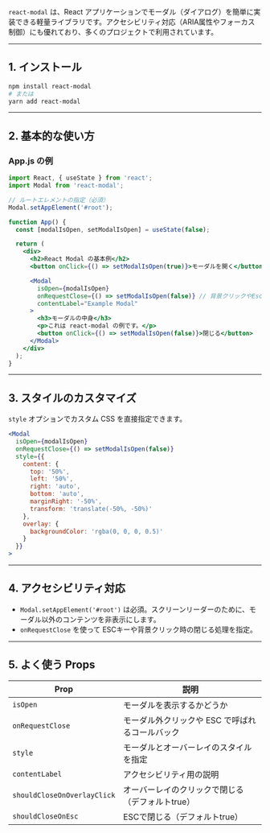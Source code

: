 `react-modal` は、React アプリケーションでモーダル（ダイアログ）を簡単に実装できる軽量ライブラリです。アクセシビリティ対応（ARIA属性やフォーカス制御）にも優れており、多くのプロジェクトで利用されています。

---

## 1. インストール

```bash
npm install react-modal
# または
yarn add react-modal
```

---

## 2. 基本的な使い方

### App.js の例

```jsx
import React, { useState } from 'react';
import Modal from 'react-modal';

// ルートエレメントの指定（必須）
Modal.setAppElement('#root');

function App() {
  const [modalIsOpen, setModalIsOpen] = useState(false);

  return (
    <div>
      <h2>React Modal の基本例</h2>
      <button onClick={() => setModalIsOpen(true)}>モーダルを開く</button>

      <Modal
        isOpen={modalIsOpen}
        onRequestClose={() => setModalIsOpen(false)} // 背景クリックやEscキーで閉じる
        contentLabel="Example Modal"
      >
        <h3>モーダルの中身</h3>
        <p>これは react-modal の例です。</p>
        <button onClick={() => setModalIsOpen(false)}>閉じる</button>
      </Modal>
    </div>
  );
}
```

---

## 3. スタイルのカスタマイズ

`style` オプションでカスタム CSS を直接指定できます。

```jsx
<Modal
  isOpen={modalIsOpen}
  onRequestClose={() => setModalIsOpen(false)}
  style={{
    content: {
      top: '50%',
      left: '50%',
      right: 'auto',
      bottom: 'auto',
      marginRight: '-50%',
      transform: 'translate(-50%, -50%)'
    },
    overlay: {
      backgroundColor: 'rgba(0, 0, 0, 0.5)'
    }
  }}
>
```

---

## 4. アクセシビリティ対応

* `Modal.setAppElement('#root')` は必須。スクリーンリーダーのために、モーダル以外のコンテンツを非表示にします。
* `onRequestClose` を使って ESCキーや背景クリック時の閉じる処理を指定。

---

## 5. よく使う Props

| Prop                        | 説明                         |
| --------------------------- | -------------------------- |
| `isOpen`                    | モーダルを表示するかどうか              |
| `onRequestClose`            | モーダル外クリックや ESC で呼ばれるコールバック |
| `style`                     | モーダルとオーバーレイのスタイルを指定        |
| `contentLabel`              | アクセシビリティ用の説明               |
| `shouldCloseOnOverlayClick` | オーバーレイのクリックで閉じる（デフォルトtrue） |
| `shouldCloseOnEsc`          | ESCで閉じる（デフォルトtrue）         |

